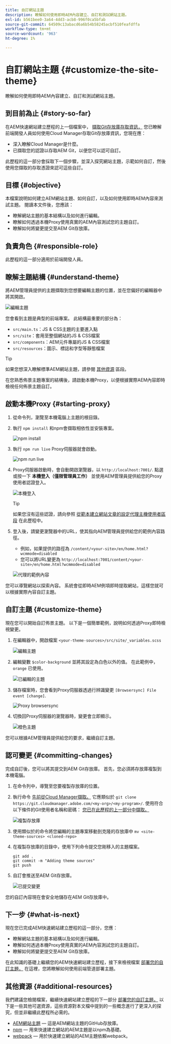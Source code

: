 ```yaml
---
title: 自訂網站主題
description: 瞭解如何使用即時AEM內容建立、自訂和測試網站主題。
exl-id: b561bee0-3a64-4dd3-acb8-996f0ca5bfab
source-git-commit: 64509c13abacd6a6b54b58245acbf510feafdffa
workflow-type: tm+mt
source-wordcount: '963'
ht-degree: 1%

---
```


# 自訂網站主題 {#customize-the-site-theme}

瞭解如何使用即時AEM內容建立、自訂和測試網站主題。

## 到目前為止 {#story-so-far}

在AEM快速網站建立歷程的上一個檔案中， [擷取Git存放庫存取資訊，](retrieve-access.md) 您已瞭解前端開發人員如何使用Cloud Manager存取Git存放庫資訊，您現在應：

* 深入瞭解Cloud Manager是什麼。
* 已擷取您的認證以存取AEM Git，以便您可以認可自訂。

此歷程的這一部分會採取下一個步驟，並深入探究網站主題，示範如何自訂，然後使用您擷取的存取憑證來認可這些自訂。

## 目標 {#objective}

本檔案說明如何建立AEM網站主題、如何自訂，以及如何使用即時AEM內容來測試主題。 閱讀本文件後，您應該：

* 瞭解網站主題的基本結構以及如何進行編輯。
* 瞭解如何透過本機Proxy使用真實的AEM內容測試您的主題自訂。
* 瞭解如何將變更提交至AEM Git存放庫。

## 負責角色 {#responsible-role}

此歷程的這一部分適用於前端開發人員。

## 瞭解主題結構 {#understand-theme}

將AEM管理員提供的主題擷取到您想要編輯主題的位置，並在您偏好的編輯器中將其開啟。

![編輯主題](assets/edit-theme.png)

您會看到主題是典型的前端專案。 此結構最重要的部分為：

* `src/main.ts`：JS &amp; CSS主題的主要進入點
* `src/site`：套用至整個網站的JS &amp; CSS檔案
* `src/components`：AEM元件專屬的JS &amp; CSS檔案
* `src/resources`：圖示、標誌和字型等靜態檔案

>[!TIP]
>
>如果您想深入瞭解標準AEM網站主題，請參閱 [其他資源](#additional-resources) 區段。

在您熟悉佈景主題專案的結構後，請啟動本機Proxy，以便根據實際AEM內容即時檢視任何佈景主題自訂。

## 啟動本機Proxy {#starting-proxy}

1. 從命令列，瀏覽至本機電腦上主題的根目錄。
1. 執行 `npm install` 和npm會擷取相依性並安裝專案。

   ![npm install](assets/npm-install.png)

1. 執行 `npm run live` Proxy伺服器就會啟動。

   ![npm run live](assets/npm-run-live.png)

1. Proxy伺服器啟動時，會自動開啟瀏覽器，以 `http://localhost:7001/`. 點選或按一下 **本機登入（僅限管理員工作）** 並使用AEM管理員提供給您的Proxy使用者認證登入。

   ![本機登入](assets/sign-in-locally.png)

   >[!TIP]
   >
   >如果您沒有這些認證，請向參照 [從範本建立網站文章的設定代理主機使用者區段](/help/journey-sites/quick-site/create-site.md#proxy-user) 在此歷程中。

1. 登入後，請變更瀏覽器中的URL，使其指向AEM管理員提供給您的範例內容路徑。

   * 例如，如果提供的路徑為 `/content/<your-site>/en/home.html?wcmmode=disabled`
   * 您可以將URL變更為 `http://localhost:7001/content/<your-site>/en/home.html?wcmmode=disabled`

   ![代理的範例內容](assets/proxied-sample-content.png)

您可以導覽網站以探索內容。 系統會從即時AEM例項即時提取網站，這樣您就可以根據實際內容自訂主題。

## 自訂主題 {#customize-theme}

現在您可以開始自訂佈景主題。 以下是一個簡單範例，說明如何透過Proxy即時檢視變更。

1. 在編輯器中，開啟檔案 `<your-theme-sources>/src/site/_variables.scss`

   ![編輯主題](assets/edit-theme.png)

1. 編輯變數 `$color-background` 並將其設定為白色以外的值。 在此範例中， `orange` 已使用。

   ![已編輯的主題](assets/edited-theme.png)

1. 儲存檔案時，您會看到Proxy伺服器透過行辨識變更 `[Browsersync] File event [change]`.

   ![Proxy browsersync](assets/proxy-browsersync.png)

1. 切換回Proxy伺服器的瀏覽器時，變更會立即顯示。

   ![橙色主題](assets/orange-theme.png)

您可以根據AEM管理員提供給您的要求，繼續自訂主題。

## 認可變更 {#committing-changes}

完成自訂後，您可以將其提交到AEM Git存放庫。 首先，您必須將存放庫複製到本機電腦。

1. 在命令列中，導覽至您要複製存放庫的位置。
1. 執行命令 [先前從Cloud Manager擷取。](retrieve-access.md) 它應類似於 `git clone https://git.cloudmanager.adobe.com/<my-org>/<my-program>/`. 使用符合以下條件的Git使用者名稱和密碼： [您已在此歷程的上一部分中擷取。](retrieve-access.md)

   ![複製存放庫](assets/clone-repo.png)

1. 使用類似於的命令將您編輯的主題專案移動到克隆的存放庫中 `mv <site-theme-sources> <cloned-repo>`
1. 在複製存放庫的目錄中，使用下列命令提交您剛移入的主題檔案。

   ```text
   git add .
   git commit -m "Adding theme sources"
   git push
   ```

1. 自訂會推送至AEM Git存放庫。

   ![已提交變更](assets/changes-committed.png)

您的自訂內容現在會安全地儲存在AEM Git存放庫中。

## 下一步 {#what-is-next}

現在您已完成AEM快速網站建立歷程的這一部分，您應：

* 瞭解網站主題的基本結構以及如何進行編輯。
* 瞭解如何透過本機Proxy使用真實的AEM內容測試您的主題自訂。
* 瞭解如何將變更提交至AEM Git存放庫。

在此知識的基礎上繼續您的AEM快速網站建立歷程，接下來檢視檔案 [部署您的自訂主題，](deploy-theme.md) 在這裡，您將瞭解如何使用前端管道部署主題。

## 其他資源 {#additional-resources}

我們建議您檢閱檔案，繼續快速網站建立歷程的下一部分 [部署您的自訂主題，](deploy-theme.md) 以下是一些其他可選資源，這些資源對本文檔中提到的一些概念進行了更深入的探究，但並非繼續此歷程所必需的。

* [AEM網站主題](https://github.com/adobe/aem-site-template-standard-theme-e2e)  — 這是AEM網站主題的GitHub存放庫。
* [npm](https://www.npmjs.com)  — 用來快速建立網站的AEM主題是以npm為基礎。
* [webpack](https://webpack.js.org)  — 用於快速建立網站的AEM主題依賴webpack。
